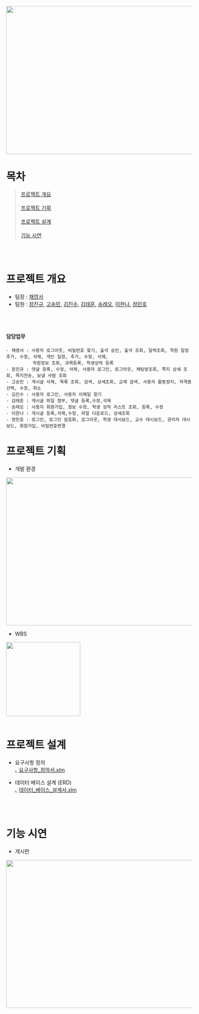 <img src=".png"  width="800" height="400"/>
                                                  
<br>

# 목차


>[프로젝트 개요](#프로젝트-개요)\
><br>
>[프로젝트 기획](#프로젝트-기획)\
><br>
>[프로젝트 설계](#프로젝트-설계)\
><br>
>[기능 시연](#기능-시연)
><br>


<br>
<br>

# 프로젝트 개요

- 팀장 : [채영서](https://github.com/anica0206)
- 팀원 : [장진규](https://github.com/jingyu0454), [고송민](https://github.com/go-song-min), [김진수](https://github.com/Lavi1208), [김태훈](https://github.com/diamatemarcus), [송레오](https://github.com/thdfpdh), [이한나](https://github.com/AnNile25), [정민호](https://github.com/mn8467)

<br>
<br>


#### 담당업무
``` 
- 채영서 : 사용자 로그아웃, 비밀번호 찾기, 출석 승인, 출석 조회, 달력조회, 학원 일정 추가, 수정, 삭제, 개인 일정, 추가, 수정, 삭제,
          학원정보 조회, 과목등록, 학생성적 등록         
- 장진규 : 댓글 등록, 수정, 삭제, 사용자 로그인, 로그아웃, 채팅방조회, 쪽지 상세 조회, 쪽지전송, 보낼 사람 조회
- 고송민 : 게시글 삭제, 목록 조회, 검색, 상세조회, 교재 검색, 사용자 활동정지, 자격증 선택, 수정, 취소
- 김진수 : 사용자 로그인, 사용자 이메일 찾기
- 김태훈 : 게시글 파일 첨부, 댓글 등록,수정,삭제
- 송레오 : 사용자 회원가입, 정보 수정, 학생 성적 리스트 조회, 등록, 수정
- 이한나 : 게시글 등록,삭제,수정, 파일 다운로드, 상세조회
- 정민호 : 로그인, 로그인 암호화, 로그아웃, 학생 대시보드, 교수 대시보드, 관리자 대시보드, 회원가입, 비밀번호변경 
```

# 프로젝트 기획

* 개발 환경

<img src="https://github.com/hykim-king/"  width="800" height="400"/>

* WBS
<img src="https://github.com/hykim-king/" height="200"/>


<br>
<br>


# 프로젝트 설계

* 요구사항 정의  
⌞ [요구사항_정의서.xlm](https://github.com/)


* 데이터 베이스 설계 (ERD)  
⌞ [데이터_베이스_설계서.xlm](https://github.com/)

<br>
<br>

# 기능 시연
* 게시판
<img src="https://github.com/hykim-king/PREFECT/blob/main/doc/%EA%B2%8C%EC%8B%9C%ED%8C%90.gif"  width="800" height="400"/>








<img src="">
</details>
  

